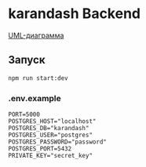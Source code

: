 # karandash Backend
[UML-диаграмма](https://drive.google.com/file/d/1WvdH12-zEXNi0IvVXExzJb3UbhMpJZ0J/view?usp=sharing)

## Запуск
```bash
npm run start:dev
```
### .env.example
```.env
PORT=5000
POSTGRES_HOST="localhost"
POSTGRES_DB="karandash"
POSTGRES_USER="postgres"
POSTGRES_PASSWORD="password"
POSTGRES_PORT=5432
PRIVATE_KEY="secret_key"
```
